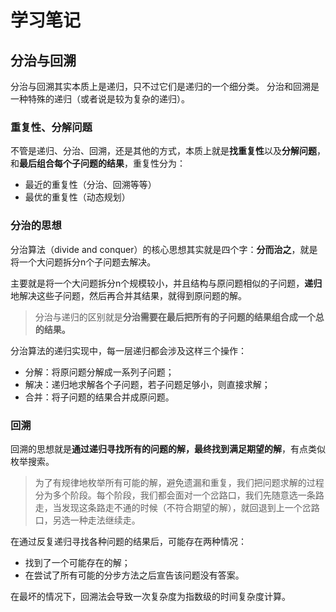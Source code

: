 # 学习笔记


## 分治与回溯

分治与回溯其实本质上是递归，只不过它们是递归的一个细分类。
分治和回溯是一种特殊的递归（或者说是较为复杂的递归）。

### 重复性、分解问题
不管是递归、分治、回溯，还是其他的方式，本质上就是**找重复性**以及**分解问题**，和**最后组合每个子问题的结果**，重复性分为：

* 最近的重复性（分治、回溯等等）
* 最优的重复性（动态规划）

### 分治的思想
分治算法（divide and conquer）的核心思想其实就是四个字：**分而治之**，就是将一个大问题拆分n个子问题去解决。

主要就是将一个大问题拆分n个规模较小，并且结构与原问题相似的子问题，**递归**地解决这些子问题，然后再合并其结果，就得到原问题的解。

> 分治与递归的区别就是**分治需要在最后把所有的子问题的结果组合成一个总的结果。**

分治算法的递归实现中，每一层递归都会涉及这样三个操作：
* 分解：将原问题分解成一系列子问题；
* 解决：递归地求解各个子问题，若子问题足够小，则直接求解；
* 合并：将子问题的结果合并成原问题。

### 回溯

回溯的思想就是**通过递归寻找所有的问题的解，最终找到满足期望的解**，有点类似枚举搜索。

> 为了有规律地枚举所有可能的解，避免遗漏和重复，我们把问题求解的过程分为多个阶段。每个阶段，我们都会面对一个岔路口，我们先随意选一条路走，当发现这条路走不通的时候（不符合期望的解），就回退到上一个岔路口，另选一种走法继续走。

在通过反复递归寻找各种问题的结果后，可能存在两种情况：
* 找到了一个可能存在的解；
* 在尝试了所有可能的分步方法之后宣告该问题没有答案。

在最坏的情况下，回溯法会导致一次复杂度为指数级的时间复杂度计算。